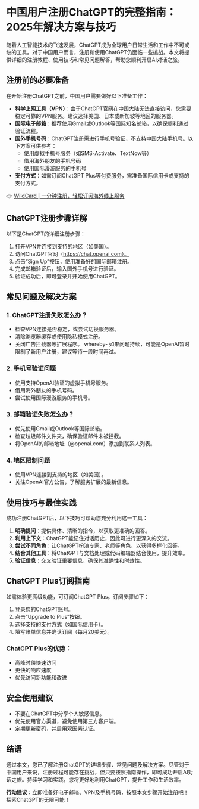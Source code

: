# 中国用户注册ChatGPT的完整指南：2025年解决方案与技巧

随着人工智能技术的飞速发展，ChatGPT成为全球用户日常生活和工作中不可或缺的工具。对于中国用户而言，注册和使用ChatGPT仍面临一些挑战。本文将提供详细的注册教程、使用技巧和常见问题解答，帮助您顺利开启AI对话之旅。

## 注册前的必要准备

在开始注册ChatGPT之前，中国用户需要做好以下准备工作：

- **科学上网工具（VPN）**：由于ChatGPT官网在中国大陆无法直接访问，您需要稳定可靠的VPN服务。建议选择美国、日本或新加坡等地区的服务器。
- **国际电子邮箱**：推荐使用Gmail或Outlook等国际知名邮箱，以确保顺利通过验证流程。
- **国外手机号码**：ChatGPT注册需进行手机号验证，不支持中国大陆手机号。以下方案可供参考：
  - 使用虚拟手机号服务（如SMS-Activate、TextNow等）
  - 借用海外朋友的手机号码
  - 使用国际漫游服务的手机号
- **支付方式**：如需订阅ChatGPT Plus等付费服务，需准备国际信用卡或支持的支付方式。

👉 [WildCard | 一分钟注册，轻松订阅海外线上服务](https://bbtdd.com/WildCard)

## ChatGPT注册步骤详解

以下是ChatGPT的详细注册步骤：

1. 打开VPN并连接到支持的地区（如美国）。
2. 访问ChatGPT官网（https://chat.openai.com）。
3. 点击“Sign Up”按钮，使用准备好的国际邮箱注册。
4. 完成邮箱验证后，输入国外手机号进行验证。
5. 验证成功后，即可登录并开始使用ChatGPT。

## 常见问题及解决方案

### 1. ChatGPT注册失败怎么办？
- 检查VPN连接是否稳定，或尝试切换服务器。
- 清除浏览器缓存或使用隐私模式注册。
- 关闭广告拦截器等扩展程序。
 whereby- 如果问题持续，可能是OpenAI暂时限制了新用户注册，建议等待一段时间再试。

### 2. 手机号验证问题
- 使用支持OpenAI验证的虚拟手机号服务。
- 借用海外朋友的手机号码。
- 尝试使用国际漫游服务的手机号。

### 3. 邮箱验证失败怎么办？
- 优先使用Gmail或Outlook等国际邮箱。
- 检查垃圾邮件文件夹，确保验证邮件未被拦截。
- 将OpenAI的邮箱地址（@openai.com）添加到联系人列表。

### 4. 地区限制问题
- 使用VPN连接到支持的地区（如美国）。
- 关注OpenAI官方公告，了解服务扩展的最新信息。

## 使用技巧与最佳实践

成功注册ChatGPT后，以下技巧可帮助您充分利用这一工具：

1. **明确提问**：提供具体、清晰的指令，以获取更准确的回答。
2. **利用上下文**：ChatGPT能记住对话历史，因此可进行更深入的交流。
3. **尝试不同角色**：让ChatGPT扮演专家、老师等角色，以获得多样化回答。
4. **结合其他工具**：将ChatGPT与文档处理或代码编辑器结合使用，提升效率。
5. **验证信息**：交叉验证重要信息，确保其准确性和时效性。

## ChatGPT Plus订阅指南

如需体验更高级功能，可订阅ChatGPT Plus。订阅步骤如下：

1. 登录您的ChatGPT账号。
2. 点击“Upgrade to Plus”按钮。
3. 选择支持的支付方式（如国际信用卡）。
4. 填写账单信息并确认订阅（每月20美元）。

### ChatGPT Plus的优势：
- 高峰时段快速访问
- 更快的响应速度
- 优先访问新功能和改进

## 安全使用建议

- 不要在ChatGPT中分享个人敏感信息。
- 优先使用官方渠道，避免使用第三方客户端。
- 定期更新密码，并启用双因素认证。

## 结语

通过本文，您已了解注册ChatGPT的详细步骤、常见问题及解决方案。尽管对于中国用户来说，注册过程可能存在挑战，但只要按照指南操作，即可成功开启AI对话之旅。持续学习和实践，您将更好地利用ChatGPT，提升工作和生活效率。

**行动建议**：立即准备好电子邮箱、VPN及手机号码，按照本文步骤开始注册吧！探索ChatGPT的无限可能！